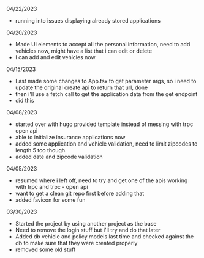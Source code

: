04/22/2023
- running into issues displaying already stored applications

04/20/2023
- Made Ui elements to accept all the personal information, need to add vehicles now, might have a list that i can edit or delete
- I can add and edit vehicles now

04/15/2023
- Last made some changes to App.tsx to get parameter args, so i need to update the original create api to return that url, done
- then i'll use a fetch call to get the application data from the get endpoint
- did this

04/08/2023
- started over with hugo provided template instead of messing with trpc open api
- able to initialize insurance applications now
- added some application and vehicle validation, need to limit zipcodes to length 5 too though.
- added date and zipcode validation

04/05/2023

- resumed where i left off, need to try and get one of the apis working with trpc and trpc - open api
- want to get a clean git repo first before adding that
- added favicon for some fun

03/30/2023

- Started the project by using another project as the base
- Need to remove the login stuff but i'll try and do that later
- Added db vehicle and policy models last time and checked against the db to make sure that they were created properly
- removed some old stuff

